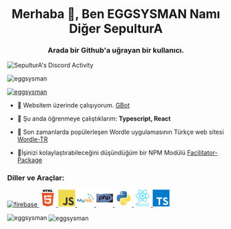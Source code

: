 <h1 align="center">Merhaba 👋, Ben EGGSYSMAN Namı Diğer SepulturA</h1>
<h3 align="center">Arada bir Github'a uğrayan bir kullanıcı.</h3>

<img alt="SepulturA's Discord Activity" src="https://lanyard.cnrad.dev/api/398041692856647690"/>

<p align="left"> <img src="https://komarev.com/ghpvc/?username=eggsysman&label=Profile%20views&color=0e75b6&style=flat" alt="eggsysman" /> </p>

<p align="left"> <a href="https://github.com/ryo-ma/github-profile-trophy"><img src="https://github-profile-trophy.vercel.app/?username=eggsysman" alt="eggsysman" /></a> </p>

- 🔭 Websitem üzerinde çalışıyorum. [GBot](https://gbots.app/)

- 🌱 Şu anda öğrenmeye çalıştıklarım: **Typescript, React**

- 👯 Son zamanlarda popülerleşen Wordle uygulamasının Türkçe web sitesi [Wordle-TR](https://eggsysman.github.io/wordle-tr/)

- 🤝İşinizi kolaylaştırabileceğini düşündüğüm bir NPM Modülü [Facilitator-Package](https://github.com/EGGSYSMAN/facilitator-package)

<p align="left">
</p>

<h3 align="left">Diller ve Araçlar:</h3>
<p align="left"> <a href="https://firebase.google.com/" target="_blank" rel="noreferrer"> <img src="https://www.vectorlogo.zone/logos/firebase/firebase-icon.svg" alt="firebase" width="40" height="40"/> </a> <a href="https://www.w3.org/html/" target="_blank" rel="noreferrer"> <img src="https://raw.githubusercontent.com/devicons/devicon/master/icons/html5/html5-original-wordmark.svg" alt="html5" width="40" height="40"/> </a> <a href="https://developer.mozilla.org/en-US/docs/Web/JavaScript" target="_blank" rel="noreferrer"> <img src="https://raw.githubusercontent.com/devicons/devicon/master/icons/javascript/javascript-original.svg" alt="javascript" width="40" height="40"/> </a> <a href="https://www.mysql.com/" target="_blank" rel="noreferrer"> <img src="https://raw.githubusercontent.com/devicons/devicon/master/icons/mysql/mysql-original-wordmark.svg" alt="mysql" width="40" height="40"/> </a> <a href="https://www.php.net" target="_blank" rel="noreferrer"> <img src="https://raw.githubusercontent.com/devicons/devicon/master/icons/php/php-original.svg" alt="php" width="40" height="40"/> </a> <a href="https://www.python.org" target="_blank" rel="noreferrer"> <img src="https://raw.githubusercontent.com/devicons/devicon/master/icons/python/python-original.svg" alt="python" width="40" height="40"/> </a> <a href="https://reactjs.org/" target="_blank" rel="noreferrer"> <img src="https://raw.githubusercontent.com/devicons/devicon/master/icons/react/react-original-wordmark.svg" alt="react" width="40" height="40"/> </a> <a href="https://www.typescriptlang.org/" target="_blank" rel="noreferrer"> <img src="https://raw.githubusercontent.com/devicons/devicon/master/icons/typescript/typescript-original.svg" alt="typescript" width="40" height="40"/> </a> </p>

<p><img align="left" src="https://github-readme-stats.vercel.app/api/top-langs?username=eggsysman&show_icons=true&theme=radical&locale=tr&layout=compact" alt="eggsysman" /></p>

<p>&nbsp;<img align="center" src="https://github-readme-stats.vercel.app/api?username=eggsysman&show_icons=true&theme=radical&locale=tr" alt="eggsysman" /></p>
